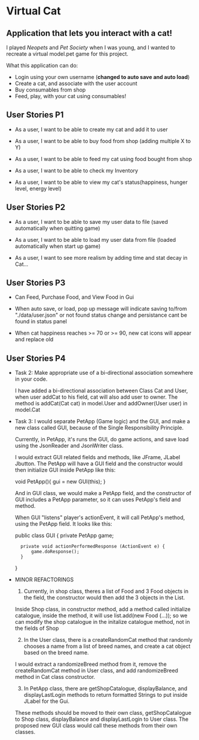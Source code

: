 # Virtual Cat

## Application that lets you interact with a cat!

I played *Neopets* and *Pet Society* when I was young, and I wanted to recreate a virtual model.pet game for this project.

What this application can do:
- Login using your own username (**changed to auto save and auto load**)
- Create a cat, and associate with the user account 
- Buy consumables from shop
- Feed, play, with your cat using consumables!


## User Stories P1
- As a user, I want to be able to create my cat and add it to user 

- As a user, I want to be able to buy food from shop (adding multiple X to Y)

- As a user, I want to be able to feed my cat using food bought from shop

- As a user, I want to be able to check my Inventory

- As a user, I want to be able to view my cat's status(happiness, hunger level, energy level)

## User Stories P2
- As a user, I want to be able to save my user data to file 
    (saved automatically when quitting game)

- As a user, I want to be able to load my user data from file
    (loaded automatically when start up game)
    
- As a user, I want to see more realism by adding time and stat decay in Cat...

## User Stories P3
- Can Feed, Purchase Food, and View Food in Gui

- When auto save, or load, pop up message will indicate saving to/from "./data/user.json" or not found
    status change and persistance cant be found in status panel
    
- When cat happiness reaches >= 70 or >= 90, new cat icons will appear and replace old

## User Stories P4
- Task 2: Make appropriate use of a bi-directional association somewhere in your code. 

    I have added a bi-directional association between Class Cat and User, when user addCat to his field, cat will also
    add user to owner. The method is addCat(Cat cat) in model.User and addOwner(User user) in model.Cat

- Task 3: 
I would separate PetApp (Game logic) and the GUI, and make a new class called GUI, because of the Single Responsibility
Principle. 

    Currently, in PetApp, it's runs the GUI, do game actions, and save load using the JsonReader and JsonWriter class. 

    I would extract GUI related fields and methods, like JFrame, JLabel Jbutton. The PetApp will have a GUI field and 
    the constructor would then initialize GUI inside PetApp like this:

    void PetApp(){
        gui = new GUI(this); 
    }

    And in GUI class, we would make a PetApp field, and the constructor of GUI includes a PetApp parameter, so it can 
    uses PetApp's field and method.

    When GUI "listens" player's actionEvent, it will call PetApp's method, using the PetApp field. It looks like this:

    public class GUI {
        private PetApp game;
        
        private void actionPerformedResponse (ActionEvent e) {
            game.doResponse();
        } 
    }

- MINOR REFACTORINGS 


  1. Currently, in shop class, theres a list of Food and 3 Food objects in the field, the constructor would then add
    the 3 objects in the List<Food>.


    Inside Shop class, in constructor method, add a method called initialize catalogue, inside the method, it will use 
    list.add(new Food (...)); 
    so we can modify the shop catalogue in the initalize catalogue method, not in the fields of Shop





  2. In the User class, there is a createRandomCat method that randomly chooses a name from a list of breed names, and 
    create a cat object based on the breed name. 
    
    
    I would extract a randomizeBreed method from it, remove the createRandomCat method in User class, and add 
    randomizeBreed method in Cat class constructor.






  3. In PetApp class, there are getShopCatalogue, displayBalance, and displayLastLogin methods to return formatted 
    Strings to put inside JLabel for the Gui. 
    
    
    These methods should be moved to their own class, getShopCatalogue to Shop class, displayBalance and 
    displayLastLogin to User class. The proposed new GUI class would call these methods from their own classes. 

 

